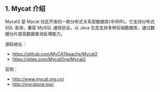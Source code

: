 ## 1. Mycat 介绍

Mycat2 是 Mycat 社区开发的一款分布式关系型数据库(中间件)。它支持分布式 SQL 查询，兼容 MySQL 通信协议，以 Java 生态支持多种后端数据库，通过数据分片提高数据查询处理能力。

源码地址：

- https://github.com/MyCATApache/Mycat2
- https://gitee.com/MycatOne/Mycat2

官网：

- http://www.mycat.org.cn/
- http://mycatone.top/


